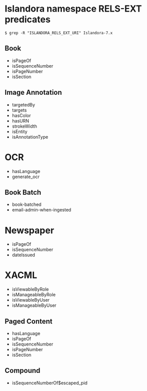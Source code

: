 # Islandora namespace RELS-EXT predicates

`$ grep -R "ISLANDORA_RELS_EXT_URI" Islandora-7.x`

## Book

* isPageOf
* isSequenceNumber
* isPageNumber
* isSection

## Image Annotation

* targetedBy
* targets
* hasColor
* hasURN
* strokeWidth
* isEntity
* isAnnotationType

# OCR

* hasLanguage
* generate_ocr

## Book Batch

* book-batched
* email-admin-when-ingested

# Newspaper

* isPageOf
* isSequenceNumber
* dateIssued

# XACML

* isViewableByRole
* isManageableByRole
* isViewableByUser
* isManageableByUser

## Paged Content

* hasLanguage
* isPageOf
* isSequenceNumber
* isPageNumber
* isSection

## Compound
 
* isSequenceNumberOf$escaped_pid
